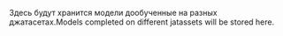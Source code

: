 Здесь будут хранится модели дообученные на разных джатасетах.Models completed on different jatassets will be stored here.
